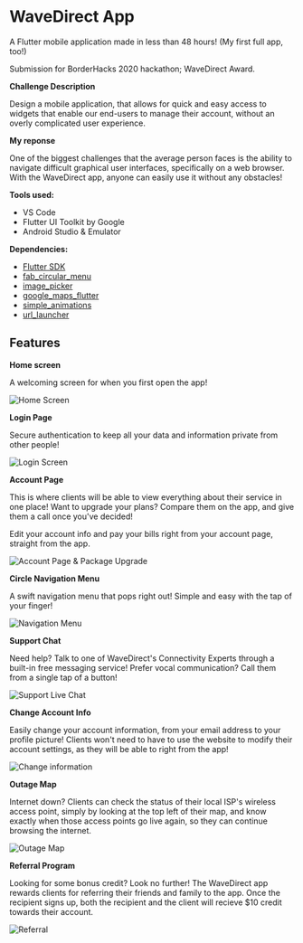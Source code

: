 # WaveDirect App

A Flutter mobile application made in less than 48 hours! (My first full app, too!)

Submission for BorderHacks 2020 hackathon; WaveDirect Award.


**Challenge Description**

Design a mobile application, that allows for quick and easy access to widgets that enable our end-users to manage their account, without an overly complicated user experience.

**My reponse**

One of the biggest challenges that the average person faces is the ability to navigate difficult graphical user interfaces, specifically on a web browser. With the WaveDirect app, anyone can easily use it without any obstacles!

**Tools used:**
- VS Code
- Flutter UI Toolkit by Google
- Android Studio & Emulator

**Dependencies:**
  
- [Flutter SDK](https://flutter.dev/docs/get-started/install)
- [fab_circular_menu](https://pub.dev/packages/fab_circular_menu)
- [image_picker](https://pub.dev/packages/image_picker)
- [google_maps_flutter](https://pub.dev/packages/google_maps_flutter)
- [simple_animations](https://pub.dev/packages/simple_animations)
- [url_launcher](https://pub.dev/packages/url_launcher)

## Features


**Home screen**

A welcoming screen for when you first open the app!

![Home Screen](https://i.imgur.com/rCz5YFD.png)

**Login Page**

Secure authentication to keep all your data and information private from other people!

![Login Screen](https://i.imgur.com/19ntf4C.png)

**Account Page**

This is where clients will be able to view everything about their service in one place! Want to upgrade your plans? Compare them on the app, and give them a call once you've decided!

Edit your account info and pay your bills right from your account page, straight from the app.

![Account Page & Package Upgrade](https://i.imgur.com/8iE3vRS.gif)

**Circle Navigation Menu**

A swift navigation menu that pops right out! Simple and easy with the tap of your finger!

![Navigation Menu](https://i.imgur.com/Gn31Q6b.gif)

**Support Chat**

Need help? Talk to one of WaveDirect's Connectivity Experts through a built-in free messaging service! Prefer vocal communication? Call them from a single tap of a button!

![Support Live Chat](https://i.imgur.com/Q31f3b7.gif)

**Change Account Info**

Easily change your account information, from your email address to your profile picture! Clients won't need to have to use the website to modify their account settings, as they will be able to right from the app!

![Change information](https://i.imgur.com/IzaiF4v.gif)

**Outage Map**

Internet down? Clients can check the status of their local ISP's wireless access point, simply by looking at the top left of their map, and know exactly when those access points go live again, so they can continue browsing the internet.

![Outage Map](https://i.imgur.com/ZnqSSET.gif)

**Referral Program**

Looking for some bonus credit? Look no further! The WaveDirect app rewards clients for referring their friends and family to the app. Once the recipient signs up, both the recipient and the client will recieve $10 credit towards their account.

![Referral](https://i.imgur.com/XyoOPGB.gif)
